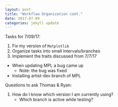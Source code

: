 ```yaml
---
layout: post
title: "Workflow Organization cont."
date: 2017-07-09
categories: jekyll update
---
```


Tasks for 7/09/17:
1. Fix my version of `Matplotlib`
2. Organize tasks into small intervals/branches
3. Implement the traits discussed from 7/7/17

* When updating MPL a bug came up
    * Note: the bug was fixed
* Installing artist-dev branch of MPL

Questions to ask Thomas & Ryan:
1. How do I know which version I am currently using?
    * Which branch is active while testing?
